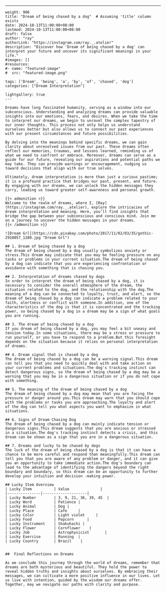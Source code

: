 ---
    weight: 906
    title: "Dream of being chased by a dog"  # Assuming 'title' column exists
    date: 2024-10-13T11:00:00+08:00
    lastmod: 2024-10-13T11:00:00+08:00
    draft: false
    author: "ray"
    authorLink: "https://instagram.com/ray._.atelier"
    description: "Discover how 'Dream of being chased by a dog' can interpret your future and uncover its significant meanings in your life."
    #images: []
    #resources:
    #- name: "featured-image"
    #  src: "featured-image.png"
    
    tags: ['Dream', 'being', 'a', 'by', 'of', 'chased', 'dog']
    categories: ["Dream Interpretation"]
    
    lightgallery: true
    ---
    
    Dreams have long fascinated humanity, serving as a window into our subconscious. Understanding and analyzing dreams can provide valuable insights into our emotions, fears, and desires. When we take the time to interpret our dreams, we begin to unravel the complex tapestry of our inner thoughts. This process not only helps us understand ourselves better but also allows us to connect our past experiences with our present circumstances and future possibilities.
    
    By delving into the meanings behind specific dreams, we can gain clarity about unresolved issues from our past. These dreams often reflect our memories, traumas, and lessons learned, reminding us of what we need to confront or embrace. Moreover, dreams can serve as a guide for our future, revealing our aspirations and potential paths we may take. They can provide warnings or encouragement, nudging us toward decisions that align with our true selves.
    
    Ultimately, dream interpretation is more than just a curious pastime; it is a profound practice that bridges our past, present, and future. By engaging with our dreams, we can unlock the hidden messages they carry, leading us toward greater self-awareness and personal growth.
    
    {{< admonition >}}
    Welcome to the realm of dreams, where I, [Ray](https://instagram.com/ray._.atelier), explore the intricacies of dream interpretation and meaning. Here, you’ll find insights that bridge the gap between your subconscious and conscious mind. Join me on a journey to uncover the hidden messages in your dreams.
    {{< /admonition >}}
    
    ![Dream Grl](https://cdn.pixabay.com/photo/2017/11/02/03/35/gothic-2910057_1280.jpg "Dream Grl")
    
    ## 1. Dream of being chased by a dog
    The dream of being chased by a dog usually symbolizes anxiety or stress.This dream may indicate that you may be feeling pressure on any tasks or problems in your current situation.The dream of being chased by a dog can indicate that you are experiencing confrontation or avoidance with something that is chasing you.
    
    ## 2. Interpretation of dreams chased by dogs
    In order to interpret the dream of being chased by a dog, it is necessary to consider the overall atmosphere of the dream, the situation related to the dog, and the relationship with the dog.The meaning of a dog can be connected to loyalty, trust, and alert, so the dream of being chased by a dog can indicate a problem related to your faith, alertness or conflict with someone.In addition, one of the characteristics of the dog is that it is concentrated and the tracking power, so being chased by a dog in a dream may be a sign of what goals you are running.
    
    ## 3. The dream of being chased by a dog
    If you dream of being chased by a dog, you may feel a bit uneasy and tension today.In some situations, there may be a stress or pressure to run yourself, or you have to respond to a problem.But this foresight depends on the situation because it relies on personal interpretation of dreams.
    
    ## 4. Dream signal that is chased by a dog
    The dream of being chased by a dog can be a warning signal.This dream can tell you that you need to quickly deal with and take action on your current problems and situations.The dog's tracking instinct can detect dangerous signs, so the dream of being chased by a dog may be a warning that you may be in a dangerous situation or if you do not cope with something.
    
    ## 5. The meaning of the dream of being chased by a dog
    The dream of being chased by a dog may mean that you are facing the pressure or danger around you.This dream may warn that you should cope with the problems or tasks you are approaching.The loyalty and alert of the dog can tell you what aspects you want to emphasize in what situations.
    
    ## 6. Signs of Dream Chasing Dog
    The dream of being chased by a dog can mainly indicate tension or dangerous signs.This dream suggests that you are anxious or stressed in a situation.The dog's tracking instinct detects a crisis, and this dream can be shown as a sign that you are in a dangerous situation.
    
    ## 7. Dreams and lucky to be chased by dogs
    The luck of the dream of being chased by a dog is that it can have a chance to be more careful and respond than meaningfully.This dream can tell you that you are aware of any problem or danger, and it can give you an opportunity to take immediate action.The dog's boundary can lead to the advantage of identifying the dangers beyond the right boundary and boundary, so this dream can be an opportunity to further develop your intuition and decision -making power.
    
    ## Lucky Item Overview
    | Lucky Item          | Value              |
    |---------------|--------------------|
    | Lucky Number        | 3, 9, 21, 36, 39, 45  |
    | Lucky Word          | Patience |
    | Lucky Animal        | Dog |
    | Lucky Place         | Cafe     |
    | Lucky Color         | Light violet     |
    | Lucky Food          | Popcorn      |
    | Lucky Instrument    | Shakuhachi |
    | Lucky Flower        | Cornflower    |
    | Lucky Job           | Astrophysicist       |
    | Lucky Exercise      | Running  |
    | Lucky Country       | Brazil    |
    
    
    ##  Final Reflections on Dreams
    
    As we conclude this journey through the world of dreams, remember that dreams are both mysterious and beautiful. They hold the power to reveal hidden truths and insights about ourselves. By embracing their messages, we can cultivate a more positive influence in our lives. Let us live with intention, guided by the wisdom our dreams offer. Together, may we navigate our paths with clarity and purpose.
    